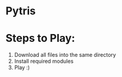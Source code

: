 # Pytris

# Steps to Play: 

1. Download all files into the same directory
2. Install required modules
3. Play :)
